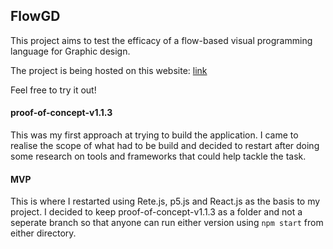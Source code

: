 ## FlowGD

This project aims to test the efficacy of a flow-based visual programming language for Graphic design.

The project is being hosted on this website: [link](https://66a7778a7d1bb42346dc51e3--vocal-baklava-85f016.netlify.app/)

Feel free to try it out!

#### proof-of-concept-v1.1.3
This was my first approach at trying to build the application. I came to realise the scope of what had to be build and decided to restart after doing some research on tools and frameworks that could help tackle the task.

#### MVP
This is where I restarted using Rete.js, p5.js and React.js as the basis to my project. I decided to keep proof-of-concept-v1.1.3 as a folder and not a seperate branch so that anyone can run either version using `npm start` from either directory. 
